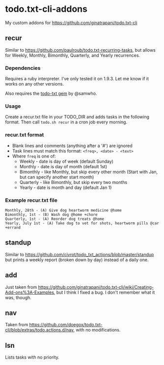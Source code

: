todo.txt-cli-addons
===================

My custom addons for https://github.com/ginatrapani/todo.txt-cli

## recur ##
Similar to https://github.com/paulroub/todo.txt-recurring-tasks, but allows for 
Weekly, Monthly, Bimonthly, Quarterly, and Yearly recurrences.

### Dependencies ###
Requires a ruby interpreter. I've only tested it on 1.9.3. Let me know if it works
on any other versions.

Also requires the [todo-txt gem](https://github.com/samwho/todo-txt-gem) by @samwho.

### Usage ###
Create a recur.txt file in your TODO_DIR and adds tasks in the following format.
Then call `todo.sh recur` in a cron job every morning.

### recur.txt format ###
*   Blank lines and comments (anything after a '#') are ignored
*   Task lines must match this format: `<freq>, <date> - <text>`
* Where `freq` is one of:
  * Weekly - date is day of week (default Sunday)
  * Monthly - date is day of month (default 1st)
  * Bimonthly - like Monthly, but skip every other month (Start with Jan, but can specify another start month)
  * Quarterly - like Bimonthly, but skip every two months
  * Yearly - date is month and day (default Jan 1)

### Example recur.txt file ###
    
    Monthly, 28th - (A) Give dog heartworm medicine @home
    Bimonthly, 1st - (B) Wash dog @home +chore
    Quarterly, 1st - (A) Reorder dog treats @home
    Yearly, July 1st - (A) Take dog to vet for shots, heartworm pills @car +errand
    
## standup ##
Similar to https://github.com/civrot/todo_txt_actions/blob/master/standup but
prints a weekly report (broken down by day) instead of a daily one.

## add ##
Just taken from https://github.com/ginatrapani/todo.txt-cli/wiki/Creating-Add-ons%3A-Examples,
but I think I fixed a bug. I don't remember what it was, though.

## nav ##
Taken from https://github.com/doegox/todo.txt-cli/blob/extras/todo.actions.d/nav,
with no modifications.

## lsn ##
Lists tasks with no priority.
